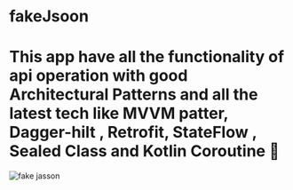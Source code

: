 # fakeJsoon

<h1>This app have all 
the functionality of api operation with good Architectural Patterns and all the latest tech like MVVM patter, Dagger-hilt , Retrofit, StateFlow , Sealed Class and Kotlin Coroutine 🚀  </h1>


![fake jasson](https://user-images.githubusercontent.com/56149022/224538251-de4e6d61-eeb2-4318-ad08-e5b9755556db.jpg)
